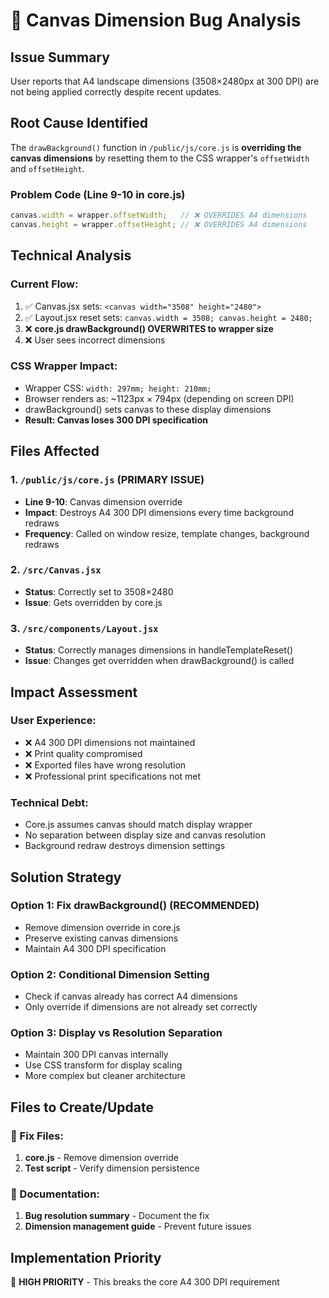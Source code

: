 # 🐛 Canvas Dimension Bug Analysis

## Issue Summary
User reports that A4 landscape dimensions (3508×2480px at 300 DPI) are not being applied correctly despite recent updates.

## Root Cause Identified
The `drawBackground()` function in `/public/js/core.js` is **overriding the canvas dimensions** by resetting them to the CSS wrapper's `offsetWidth` and `offsetHeight`.

### Problem Code (Line 9-10 in core.js)
```javascript
canvas.width = wrapper.offsetWidth;   // ❌ OVERRIDES A4 dimensions
canvas.height = wrapper.offsetHeight; // ❌ OVERRIDES A4 dimensions  
```

## Technical Analysis

### Current Flow:
1. ✅ Canvas.jsx sets: `<canvas width="3508" height="2480">`
2. ✅ Layout.jsx reset sets: `canvas.width = 3508; canvas.height = 2480;`
3. ❌ **core.js drawBackground() OVERWRITES to wrapper size**
4. ❌ User sees incorrect dimensions

### CSS Wrapper Impact:
- Wrapper CSS: `width: 297mm; height: 210mm;`
- Browser renders as: ~1123px × 794px (depending on screen DPI)
- drawBackground() sets canvas to these display dimensions
- **Result: Canvas loses 300 DPI specification**

## Files Affected

### 1. `/public/js/core.js` (PRIMARY ISSUE)
- **Line 9-10**: Canvas dimension override
- **Impact**: Destroys A4 300 DPI dimensions every time background redraws
- **Frequency**: Called on window resize, template changes, background redraws

### 2. `/src/Canvas.jsx`  
- **Status**: Correctly set to 3508×2480
- **Issue**: Gets overridden by core.js

### 3. `/src/components/Layout.jsx`
- **Status**: Correctly manages dimensions in handleTemplateReset()
- **Issue**: Changes get overridden when drawBackground() is called

## Impact Assessment

### User Experience:
- ❌ A4 300 DPI dimensions not maintained
- ❌ Print quality compromised 
- ❌ Exported files have wrong resolution
- ❌ Professional print specifications not met

### Technical Debt:
- Core.js assumes canvas should match display wrapper
- No separation between display size and canvas resolution
- Background redraw destroys dimension settings

## Solution Strategy

### Option 1: Fix drawBackground() (RECOMMENDED)
- Remove dimension override in core.js
- Preserve existing canvas dimensions
- Maintain A4 300 DPI specification

### Option 2: Conditional Dimension Setting
- Check if canvas already has correct A4 dimensions
- Only override if dimensions are not already set correctly

### Option 3: Display vs Resolution Separation
- Maintain 300 DPI canvas internally
- Use CSS transform for display scaling
- More complex but cleaner architecture

## Files to Create/Update

### 🔧 Fix Files:
1. **core.js** - Remove dimension override
2. **Test script** - Verify dimension persistence

### 📁 Documentation:
1. **Bug resolution summary** - Document the fix
2. **Dimension management guide** - Prevent future issues

## Implementation Priority
🚨 **HIGH PRIORITY** - This breaks the core A4 300 DPI requirement
